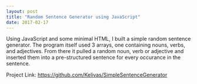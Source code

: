 ```yaml
--- 
layout: post
title: "Random Sentence Generator using JavaScript"
date: 2017-02-17
---
```


Using JavaScript and some minimal HTML, I built a simple random sentence generator. The program itself used 3 arrays, one containing nouns, verbs, and adjectives. From there it pulled a random noun, verb or adjective and inserted them into a pre-structured sentence for every occurance in the sentence. 

Project Link: <link>https://github.com/Kelivas/SimpleSentenceGenerator</link>
